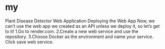 # my
Plant Disease Detector Web Application
Deploying the Web App
Now, we can’t use the web app we created as an API unless we deploy it, so let’s get to it!
1.Go to render.com.
2.Create a new web service and use the repository.
3.Choose Docker as the environment and name your service.
Click save web service.
